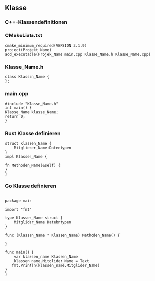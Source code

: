 ## Klasse

###  C++-Klassendefinitionen

### CMakeLists.txt
```
cmake_minimum_required(VERSION 3.1.9)
project(Projekt_Name)
add_executable(Projek_Name main.cpp Klasse_Name.h Klasse_Name.cpp)
```
### Klasse_Name.h
```
class Klassen_Name {
};
```
### main.cpp
``` 
#include "Klasse_Name.h"
int main() {
Klasse_Name klasse_Name;
return 0;
}

```
### Rust Klasse definieren

```
struct Klassen_Name {
    Mitglieder_Name:Datentypen
}
impl Klassen_Name {

fn Methoden_Name(&self) {
}
}
```

### Go Klasse definieren

```

package main

import "fmt"

type Klassen_Name struct {
	Mitglider_Name Datebntypen
}

func (Klassen_Name * Klassen_Name) Methoden_Name() {

}

func main() {
	var klassen_name Klassen_Name
	klassen_name.Mitglider_Name = Text
   fmt.Println(klassen_name.Mitglider_Name)
}
}


```

